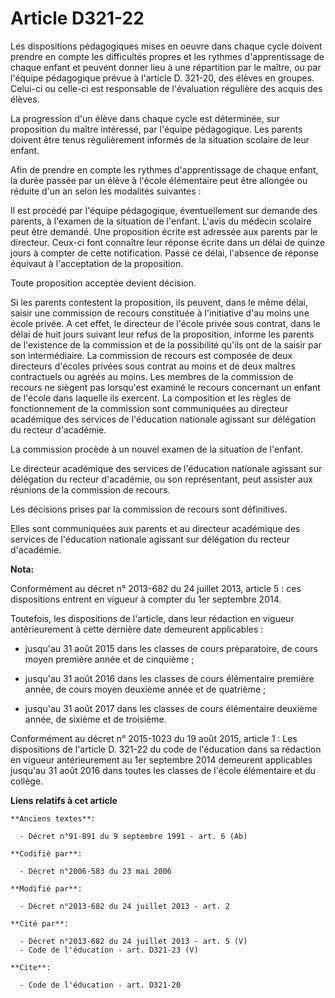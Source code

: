 # Article D321-22

Les dispositions pédagogiques mises en oeuvre dans chaque cycle doivent prendre en compte les difficultés propres et les
rythmes d'apprentissage de chaque enfant et peuvent donner lieu à une répartition par le maître, ou par l'équipe pédagogique
prévue à l'article D. 321-20, des élèves en groupes. Celui-ci ou celle-ci est responsable de l'évaluation régulière des
acquis des élèves. 

La progression d'un élève dans chaque cycle est déterminée, sur proposition du maître intéressé, par l'équipe pédagogique.
Les parents doivent être tenus régulièrement informés de la situation scolaire de leur enfant. 

Afin de prendre en compte les rythmes d'apprentissage de chaque enfant, la durée passée par un élève à l'école élémentaire
peut être allongée ou réduite d'un an selon les modalités suivantes : 

Il est procédé par l'équipe pédagogique, éventuellement sur demande des parents, à l'examen de la situation de l'enfant.
L'avis du médecin scolaire peut être demandé. Une proposition écrite est adressée aux parents par le directeur. Ceux-ci font
connaître leur réponse écrite dans un délai de quinze jours à compter de cette notification. Passé ce délai, l'absence de
réponse équivaut à l'acceptation de la proposition. 

Toute proposition acceptée devient décision. 

Si les parents contestent la proposition, ils peuvent, dans le même délai, saisir une commission de recours constituée à
l'initiative d'au moins une école privée. A cet effet, le directeur de l'école privée sous contrat, dans le délai de huit
jours suivant leur refus de la proposition, informe les parents de l'existence de la commission et de la possibilité qu'ils
ont de la saisir par son intermédiaire. La commission de recours est composée de deux directeurs d'écoles privées sous
contrat au moins et de deux maîtres contractuels ou agréés au moins. Les membres de la commission de recours ne siègent pas
lorsqu'est examiné le recours concernant un enfant de l'école dans laquelle ils exercent. La composition et les règles de
fonctionnement de la commission sont communiquées au directeur académique des services de l'éducation nationale agissant sur
délégation du recteur d'académie. 

La commission procède à un nouvel examen de la situation de l'enfant. 

Le directeur académique des services de l'éducation nationale agissant sur délégation du recteur d'académie, ou son
représentant, peut assister aux réunions de la commission de recours. 

Les décisions prises par la commission de recours sont définitives. 

Elles sont communiquées aux parents et au directeur académique des services de l'éducation nationale agissant sur délégation
du recteur d'académie.

**Nota:**

Conformément au décret n° 2013-682 du 24 juillet 2013, article 5 : ces dispositions entrent en vigueur à compter du 1er
septembre 2014.

Toutefois, les dispositions de l'article, dans leur rédaction en vigueur antérieurement à cette dernière date demeurent
applicables :

- jusqu'au 31 août 2015 dans les classes de cours préparatoire, de cours moyen première année et de cinquième ;

- jusqu'au 31 août 2016 dans les classes de cours élémentaire première année, de cours moyen deuxième année et de quatrième ;

- jusqu'au 31 août 2017 dans les classes de cours élémentaire deuxième année, de sixième et de troisième.

Conformément au décret n° 2015-1023 du 19 août 2015, article 1 : Les dispositions de l'article D. 321-22 du code de
l'éducation dans sa rédaction en vigueur antérieurement au 1er septembre 2014 demeurent applicables jusqu'au 31 août 2016
dans toutes les classes de l'école élémentaire et du collège.

**Liens relatifs à cet article**

	**Anciens textes**:

	  - Décret n°91-891 du 9 septembre 1991 - art. 6 (Ab)

	**Codifié par**:

	  - Décret n°2006-583 du 23 mai 2006

	**Modifié par**:

	  - Décret n°2013-682 du 24 juillet 2013 - art. 2

	**Cité par**:

	  - Décret n°2013-682 du 24 juillet 2013 - art. 5 (V)
	  - Code de l'éducation - art. D321-23 (V)

	**Cite**:

	  - Code de l'éducation - art. D321-20
